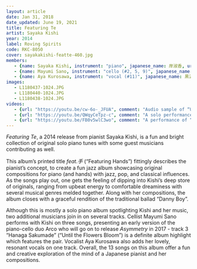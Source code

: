 ```yaml
---
layout: article
date: Jan 31, 2018
date_updated: June 19, 2021
title: Featuring Te
artist: Sayaka Kishi
year: 2014
label: Roving Spirits
code: RKC-8050
cover: sayakakishi-featte-460.jpg
members:
   - {name: Sayaka Kishi, instrument: "piano", japanese_name: 岸淑香, url: "http://www.sayaketto.net"}
   - {name: Mayumi Sano, instrument: "cello (#2, 5, 9)", japanese_name: 佐野まゆみ}
   - {name: Aya Kurosawa, instrument: "vocal (#11)", japanese_name: 黒沢綾}
images:
   - L1180437-1024.JPG
   - L1180440-1024.JPG
   - L1180438-1024.JPG
videos: 
   - {url: "https://youtu.be/cw-6o-_JFUA", comment: "Audio sample of “Up To You”, the first track on this album"}
   - {url: "https://youtu.be/QWqyCeTpz-c", comment: "A solo performance of “Inori Featuring Te”, a live version of track 3 from this album"}
   - {url: "https://youtu.be/FB0v5wlC3wo", comment: "A performance of “Hanaga Sakumade” featuring Sakaka Kishi and Mayumi Sano (the piano and cello duo Arco), a live version of track 9 from this album"}
---
```

*Featuring Te*, a 2014 release from pianist Sayaka Kishi, is a fun and bright collection of original solo piano tunes with some guest musicians contributing as well.

This album’s printed title *feat.手* (“Featuring Hands”) fittingly describes the pianist’s concept, to create a fun jazz album showcasing original compositions for piano (and hands) with jazz, pop, and classical influences. As the songs play out, one gets the feeling of dipping into Kishi’s deep store of originals, ranging from upbeat energy to comfortable dreaminess with several musical genres melded together. Along with her compositions, the album closes with a graceful rendition of the traditional ballad “Danny Boy”.

Although this is mostly a solo piano album spotlighting Kishi and her music, two additional musicians join in on several tracks. Cellist Mayumi Sano performs with Kishi on three songs, presenting an early version of the piano-cello duo Arco who will go on to release *Asymmetry* in 2017 - track 3 “Hanaga Sakumade” (“Until the Flowers Bloom”) is a definite album highlight which features the pair. Vocalist Aya Kurosawa also adds her lovely, resonant vocals on one track. Overall, the 13 songs on this album offer a fun and creative exploration of the mind of a Japanese pianist and her compositions.
